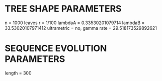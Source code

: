 # TREE SHAPE PARAMETERS
n           = 1000 leaves
r           = 1/100
lambdaA     = 0.33530201079714
lambdaB     = 33.53020107971412
ultrametric = no, gamma rate = 29.518173529892621

# SEQUENCE EVOLUTION PARAMETERS
length      = 300
